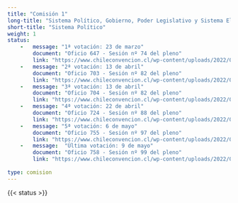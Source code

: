 ```yaml
---
title: "Comisión 1" 
long-title: "Sistema Político, Gobierno, Poder Legislativo y Sistema Electoral"
short-title: "Sistema Político"
weight: 1
status: 
    -   message: "1ª votación: 23 de marzo" 
        document: "Oficio 647 - Sesión nº 74 del pleno"
        link: "https://www.chileconvencion.cl/wp-content/uploads/2022/03/Oficio-647-que-informa-las-normas-aprobadas-en-particular-del-primer-informe-de-la-Comision-sobre-Sistema-Politico.pdf"
    -   message: "2ª votación: 13 de abril" 
        document: "Oficio 703 - Sesión nº 82 del pleno"
        link: "https://www.chileconvencion.cl/wp-content/uploads/2022/04/Oficio-703-normas-aprobadas-del-informe-de-reemplazo-Com.-Sistema-Politico.pdf"
    -   message: "3ª votación: 13 de abril" 
        document: "Oficio 704 - Sesión nº 82 del pleno"
        link: "https://www.chileconvencion.cl/wp-content/uploads/2022/04/Oficio-704-Normas-aprobadas-del-informe-de-segunda-propuesta-de-la-Com.-Sistema-Politico.pdf"        
    -   message: "4ª votación: 22 de abril" 
        document: "Oficio 724 - Sesión nº 88 del pleno"
        link: "https://www.chileconvencion.cl/wp-content/uploads/2022/04/Oficio-724-con-normas-aprobadas-en-particular-Sesion-88-del-Pleno-votacion-1-2-FEA.pdf"
    -   message: "5ª votación: 6 de mayo"
        document: "Oficio 755 - Sesión nº 97 del pleno" 
        link: "https://www.chileconvencion.cl/wp-content/uploads/2022/05/Oficio-755-con-normas-aprobadas-en-particular-Sesion-97-del-Pleno-1-1-2da-pro.-IR.pdf"
    -   message:  "Última votación: 9 de mayo"
        document: "Oficio 758 - Sesión nº 99 del pleno" 
        link: "https://www.chileconvencion.cl/wp-content/uploads/2022/05/Oficio-758-con-normas-aprobadas-en-particular-Sesion-99-del-Pleno-votacion-1-2-nueva-2da-propuesta.pdf"
        
type: comision
---
```

{{< status >}}
